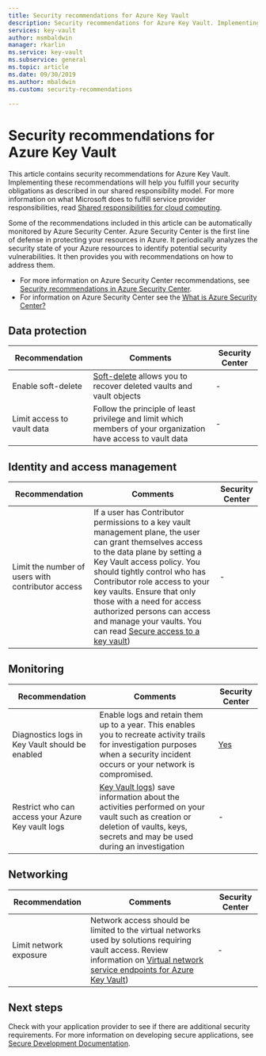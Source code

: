 ```yaml
---
title: Security recommendations for Azure Key Vault
description: Security recommendations for Azure Key Vault. Implementing this guidance will help you fulfill your security obligations as described in our shared responsibility model
services: key-vault
author: msmbaldwin
manager: rkarlin
ms.service: key-vault
ms.subservice: general
ms.topic: article
ms.date: 09/30/2019
ms.author: mbaldwin
ms.custom: security-recommendations

---
```


# Security recommendations for Azure Key Vault

This article contains security recommendations for Azure Key Vault. Implementing these recommendations will help you fulfill your security obligations as described in our shared responsibility model. For more information on what Microsoft does to fulfill service provider responsibilities, read [Shared responsibilities for cloud computing](https://gallery.technet.microsoft.com/Shared-Responsibilities-81d0ff91).

Some of the recommendations included in this article can be automatically monitored by Azure Security Center. Azure Security Center is the first line of defense in protecting your resources in Azure. It periodically analyzes the security state of your Azure resources to identify potential security vulnerabilities. It then provides you with recommendations on how to address them.

- For more information on Azure Security Center recommendations, see [Security recommendations in Azure Security Center](../../security-center/security-center-recommendations.md).
- For information on Azure Security Center see the [What is Azure Security Center?](../../security-center/security-center-introduction.md)

## Data protection

| Recommendation | Comments | Security Center |
|-|----|--|
|Enable soft-delete | [Soft-delete](soft-delete-overview.md) allows you to recover deleted vaults and vault objects |  - |
| Limit access to vault data  | Follow the principle of least privilege and limit which members of your organization have access to vault data |  - |

## Identity and access management

| Recommendation | Comments | Security Center |
|-|----|--|
| Limit the number of users with contributor access | If a user has Contributor permissions to a key vault management plane, the user can grant themselves access to the data plane by setting a Key Vault access policy. You should tightly control who has Contributor role access to your key vaults. Ensure that only those with a need for access authorized persons can access and manage your vaults. You can read [Secure access to a key vault](secure-your-key-vault.md)) | - |

## Monitoring

| Recommendation | Comments | Security Center |
|-|----|--|
 Diagnostics logs in Key Vault should be enabled | Enable logs and retain them up to a year. This enables you to recreate activity trails for investigation purposes when a security incident occurs or your network is compromised. | [Yes](../../security-center/security-center-identity-access.md) |
| Restrict who can access your Azure Key vault logs | [Key Vault logs](logging.md)) save information about the activities performed on your vault such as creation or deletion of vaults, keys, secrets and may be used during an investigation |  - |

## Networking

| Recommendation | Comments | Security Center |
|-|----|--|
|Limit network exposure | Network access should be limited to the virtual networks used by solutions requiring vault access. Review information on [Virtual network service endpoints for Azure Key Vault](overview-vnet-service-endpoints.md)) | - |

## Next steps

Check with your application provider to see if there are additional security requirements. For more information on developing secure applications, see [Secure Development Documentation](../../security/fundamentals/abstract-develop-secure-apps.md).
